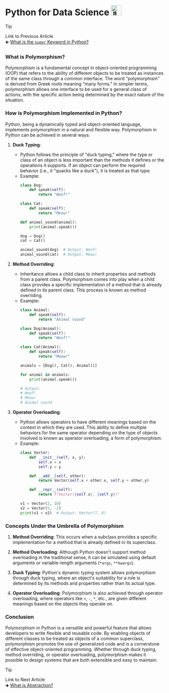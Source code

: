 # Python for Data Science <picture> <source srcset="https://fonts.gstatic.com/s/e/notoemoji/latest/1f40d/512.webp" type="image/webp"> <img src="https://fonts.gstatic.com/s/e/notoemoji/latest/1f40d/512.gif" alt="🐍" width="32" height="32"> </picture>

> [!TIP]  
> Link to Previous Article  
> 🡸 [What is the `super` Keyword in Python?](/OOPs%20with%20Python/Articles/59_super_keyword.md)

### What is Polymorphism?

Polymorphism is a fundamental concept in object-oriented programming (OOP) that refers to the ability of different objects to be treated as instances of the same class through a common interface. The word "polymorphism" is derived from Greek roots meaning "many forms." In simpler terms, polymorphism allows one interface to be used for a general class of actions, with the specific action being determined by the exact nature of the situation.

### How is Polymorphism Implemented in Python?

Python, being a dynamically typed and object-oriented language, implements polymorphism in a natural and flexible way. Polymorphism in Python can be achieved in several ways:

1. **Duck Typing**:
   - Python follows the principle of "duck typing," where the type or class of an object is less important than the methods it defines or the operations it supports. If an object can perform the required behavior (i.e., it "quacks like a duck"), it is treated as that type.
   - Example:
     ```python
     class Dog:
         def speak(self):
             return "Woof!"

     class Cat:
         def speak(self):
             return "Meow!"

     def animal_sound(animal):
         print(animal.speak())

     dog = Dog()
     cat = Cat()

     animal_sound(dog)  # Output: Woof!
     animal_sound(cat)  # Output: Meow!
     ```

2. **Method Overriding**:
   - Inheritance allows a child class to inherit properties and methods from a parent class. Polymorphism comes into play when a child class provides a specific implementation of a method that is already defined in its parent class. This process is known as method overriding.
   - Example:
     ```python
     class Animal:
         def speak(self):
             return "Animal sound"

     class Dog(Animal):
         def speak(self):
             return "Woof!"

     class Cat(Animal):
         def speak(self):
             return "Meow!"

     animals = [Dog(), Cat(), Animal()]

     for animal in animals:
         print(animal.speak())

     # Output:
     # Woof!
     # Meow!
     # Animal sound
     ```

3. **Operator Overloading**:
   - Python allows operators to have different meanings based on the context in which they are used. This ability to define multiple behaviors for the same operator depending on the type of objects involved is known as operator overloading, a form of polymorphism.
   - Example:
     ```python
     class Vector:
         def __init__(self, x, y):
             self.x = x
             self.y = y

         def __add__(self, other):
             return Vector(self.x + other.x, self.y + other.y)

         def __repr__(self):
             return f"Vector({self.x}, {self.y})"

     v1 = Vector(2, 10)
     v2 = Vector(5, -2)
     print(v1 + v2)  # Output: Vector(7, 8)
     ```

### Concepts Under the Umbrella of Polymorphism

1. **Method Overriding**: This occurs when a subclass provides a specific implementation for a method that is already defined in its superclass.
  
2. **Method Overloading**: Although Python doesn't support method overloading in the traditional sense, it can be simulated using default arguments or variable-length arguments (`*args`, `**kwargs`).

3. **Duck Typing**: Python's dynamic typing system allows polymorphism through duck typing, where an object's suitability for a role is determined by its methods and properties rather than its actual type.

4. **Operator Overloading**: Polymorphism is also achieved through operator overloading, where operators like `+`, `-`, `*`, etc., are given different meanings based on the objects they operate on.

### Conclusion

Polymorphism in Python is a versatile and powerful feature that allows developers to write flexible and reusable code. By enabling objects of different classes to be treated as objects of a common superclass, polymorphism promotes the use of generalized code and is a cornerstone of effective object-oriented programming. Whether through duck typing, method overriding, or operator overloading, polymorphism makes it possible to design systems that are both extensible and easy to maintain.

> [!TIP]  
> Link to Next Article  
> 🡺 [What is Abstraction?](/OOPs%20with%20Python/Articles/61_abstraction.md)